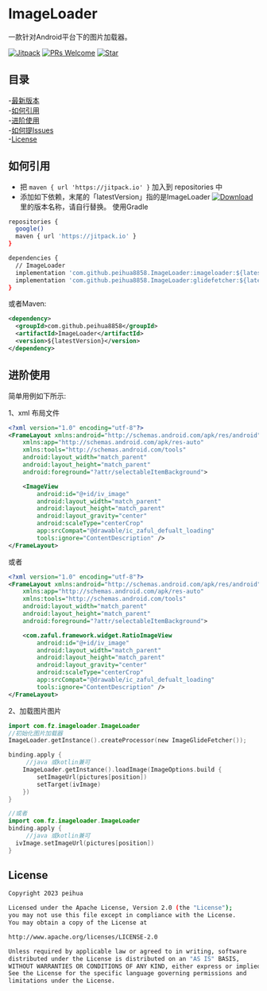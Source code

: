 # ImageLoader
   一款针对Android平台下的图片加载器。<br>

[![Jitpack](https://jitpack.io/v/peihua8858/ImageLoader.svg)](https://github.com/peihua8858)
[![PRs Welcome](https://img.shields.io/badge/PRs-Welcome-brightgreen.svg)](https://github.com/peihua8858)
[![Star](https://img.shields.io/github/stars/peihua8858/ImageLoader.svg)](https://github.com/peihua8858/ImageLoader)


## 目录
-[最新版本](https://github.com/peihua8858/ImageLoader/releases/tag/1.1.0)<br>
-[如何引用](#如何引用)<br>
-[进阶使用](#进阶使用)<br>
-[如何提Issues](https://github.com/peihua8858/ImageLoader/wiki/%E5%A6%82%E4%BD%95%E6%8F%90Issues%3F)<br>
-[License](#License)<br>



## 如何引用
* 把 `maven { url 'https://jitpack.io' }` 加入到 repositories 中
* 添加如下依赖，末尾的「latestVersion」指的是ImageLoader [![Download](https://jitpack.io/v/peihua8858/ImageLoader.svg)](https://jitpack.io/#peihua8858/ImageLoader) 里的版本名称，请自行替换。
使用Gradle
```sh
repositories {
  google()
  maven { url 'https://jitpack.io' }
}

dependencies {
  // ImageLoader
  implementation 'com.github.peihua8858.ImageLoader:imageloader:${latestVersion}'
  implementation 'com.github.peihua8858.ImageLoader:glidefetcher:${latestVersion}'
}
```

或者Maven:

```xml
<dependency>
  <groupId>com.github.peihua8858</groupId>
  <artifactId>ImageLoader</artifactId>
  <version>${latestVersion}</version>
</dependency>
```

## 进阶使用

简单用例如下所示:

1、xml 布局文件

```xml
<?xml version="1.0" encoding="utf-8"?>
<FrameLayout xmlns:android="http://schemas.android.com/apk/res/android"
    xmlns:app="http://schemas.android.com/apk/res-auto"
    xmlns:tools="http://schemas.android.com/tools"
    android:layout_width="match_parent"
    android:layout_height="match_parent"
    android:foreground="?attr/selectableItemBackground">

    <ImageView
        android:id="@+id/iv_image"
        android:layout_width="match_parent"
        android:layout_height="match_parent"
        android:layout_gravity="center"
        android:scaleType="centerCrop"
        app:srcCompat="@drawable/ic_zaful_defualt_loading"
        tools:ignore="ContentDescription" />
</FrameLayout>
```
或者
```xml
<?xml version="1.0" encoding="utf-8"?>
<FrameLayout xmlns:android="http://schemas.android.com/apk/res/android"
    xmlns:app="http://schemas.android.com/apk/res-auto"
    xmlns:tools="http://schemas.android.com/tools"
    android:layout_width="match_parent"
    android:layout_height="match_parent"
    android:foreground="?attr/selectableItemBackground">

    <com.zaful.framework.widget.RatioImageView
        android:id="@+id/iv_image"
        android:layout_width="match_parent"
        android:layout_height="match_parent"
        android:layout_gravity="center"
        android:scaleType="centerCrop"
        app:srcCompat="@drawable/ic_zaful_defualt_loading"
        tools:ignore="ContentDescription" />
</FrameLayout>
```
2、加载图片图片
```kotlin
import com.fz.imageloader.ImageLoader
//初始化图片加载器
ImageLoader.getInstance().createProcessor(new ImageGlideFetcher());

binding.apply {
     //java 或kotlin兼可
    ImageLoader.getInstance().loadImage(ImageOptions.build {
        setImageUrl(pictures[position])
        setTarget(ivImage)
    })
}

//或者
import com.fz.imageloader.ImageLoader
binding.apply {
     //java 或kotlin兼可
  ivImage.setImageUrl(pictures[position])
}
```
## License
```sh
Copyright 2023 peihua

Licensed under the Apache License, Version 2.0 (the "License");
you may not use this file except in compliance with the License.
You may obtain a copy of the License at

http://www.apache.org/licenses/LICENSE-2.0

Unless required by applicable law or agreed to in writing, software
distributed under the License is distributed on an "AS IS" BASIS,
WITHOUT WARRANTIES OR CONDITIONS OF ANY KIND, either express or implied.
See the License for the specific language governing permissions and
limitations under the License.
```


